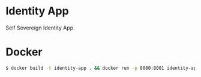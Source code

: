 # Identity App

Self Sovereign Identity App.


# Docker

```sh
$ docker build -t identity-app . && docker run -p 8080:8001 identity-app
```
